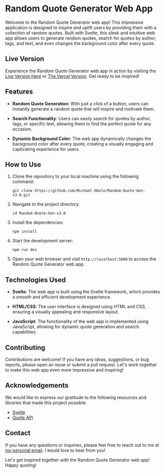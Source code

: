 # Random Quote Generator Web App

Welcome to the Random Quote Generator web app! This impressive application is designed to inspire and uplift users by providing them with a collection of random quotes. Built with Svelte, this sleek and intuitive web app allows users to generate random quotes, search for quotes by author, tags, and text, and even changes the background color after every quote.

## Live Version
Experience the Random Quote Generator web app in action by visiting the [Live Version Here](https://quote-app-v3.netlify.app/) or [The Vercel Version](https://random-quote-gen-v3-0.vercel.app/). Get ready to be inspired!


## Features

- **Random Quote Generation**: With just a click of a button, users can instantly generate a random quote that will inspire and motivate them.

- **Search Functionality**: Users can easily search for quotes by author, tags, or specific text, allowing them to find the perfect quote for any occasion.

- **Dynamic Background Color**: The web app dynamically changes the background color after every quote, creating a visually engaging and captivating experience for users.

## How to Use

1. Clone the repository to your local machine using the following command:

   ```
   git clone https://github.com/Michael-Obele/Random-Quote-Gen-v3.0.git
   ```

2. Navigate to the project directory:

   ```
   cd Random-Quote-Gen-v3.0
   ```

3. Install the dependencies:

   ```
   npm install
   ```

4. Start the development server:

   ```
   npm run dev
   ```

5. Open your web browser and visit `http://localhost:5000` to access the Random Quote Generator web app.

## Technologies Used

- **Svelte**: The web app is built using the Svelte framework, which provides a smooth and efficient development experience.

- **HTML/CSS**: The user interface is designed using HTML and CSS, ensuring a visually appealing and responsive layout.

- **JavaScript**: The functionality of the web app is implemented using JavaScript, allowing for dynamic quote generation and search capabilities.

## Contributing

Contributions are welcome! If you have any ideas, suggestions, or bug reports, please open an issue or submit a pull request. Let's work together to make this web app even more impressive and inspiring!

## Acknowledgements

We would like to express our gratitude to the following resources and libraries that made this project possible:

- [Svelte](https://svelte.dev/)
- [Quote API](https://api.quotable.io)

## Contact

If you have any questions or inquiries, please feel free to reach out to me at [my personal email](mailto:amachree9630@gmail.com). I would love to hear from you!

Let's get inspired together with the Random Quote Generator web app! Happy quoting!
